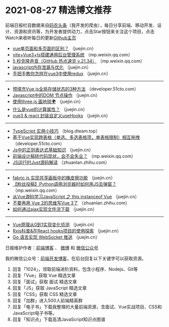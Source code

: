 # 2021-08-27 精选博文推荐

前端日报栏目数据来自[码农头条](http://hao.caibaojian.com.cn/)（我开发的爬虫），每日分享前端、移动开发、设计、资源和资讯等，为开发者提供动力，点击Star按钮来关注这个项目，点击Watch来收听每日的更新[Github主页](https://github.com/kujian/frontendDaily)
* [vue单页面和多页面的区别？](https://juejin.cn/post/7000660847018115085) （juejin.cn）
* [vite+Vue3+ts搭建通用后台管理系统](https://mp.weixin.qq.com/s?__biz=Mzg2NDAzMjE5NQ==&mid=2247490897&idx=1&sn=d500977cc3a187b3faad55bd8241df12) （mp.weixin.qq.com）
* [5 秒克隆声音（GitHub 热点速览 v.21.34）](https://mp.weixin.qq.com/s/cGaVPTlj9l80YG8scWEWFQ) （mp.weixin.qq.com）
* [javascript内存泄漏与优化](https://juejin.cn/post/7000676601973178404) （juejin.cn）
* [手把手教你怎样在vue3中使用redux](https://juejin.cn/post/7000640207103983652) （juejin.cn）

***
* [预填充Vue.js全局存储状态的3种方法](https://developer.51cto.com/art/202108/679359.htm) （developer.51cto.com）
* [Javascript中的DOM 节点操作](https://juejin.cn/post/7000634511550185485) （juejin.cn）
* [使用three.js 画地球🌍](https://juejin.cn/post/7000667315628933127) （juejin.cn）
* [什么是vue的计算属性？](https://juejin.cn/post/7000632420714151949) （juejin.cn）
* [vue3 &amp; react 封装自定义useHooks](https://juejin.cn/post/7000663684317970468) （juejin.cn）

***
* [TypeScript 实用小技巧](https://blog.dteam.top/posts/2021-08/ts-useful-tips.html?hmsr=toutiao.io&utm_campaign=toutiao.io&utm_medium=toutiao.io&utm_source=toutiao.io) （blog.dteam.top）
* [基于Vue实现跨表格（单选、多选表格项，单表格限制）相互拖拽](https://developer.51cto.com/art/202108/679421.htm) （developer.51cto.com）
* [Js中的正则表达式基础知识](https://juejin.cn/post/7000659327971229704) （juejin.cn）
* [前端设计稿转代码现状，会不会失业？](https://mp.weixin.qq.com/s/IET6yBFwxIUaqR2Db-nfWw) （mp.weixin.qq.com）
* [JS运行时Just源码解读](https://zhuanlan.zhihu.com/p/403990786) （zhuanlan.zhihu.com）

***
* [fabric.js 实现共享画板中的橡皮擦功能](https://juejin.cn/post/7000651008594411557) （juejin.cn）
* [【粉丝投稿】Python调用浏览器时如何用JS去弹窗？](https://mp.weixin.qq.com/s?__biz=MzI2MzEwNTY3OQ==&mid=2648981987&idx=1&sn=86506b94b29d7604e626802ce63bc5e7) （mp.weixin.qq.com）
* [从Vue源码学习JavaScript 之 this instanceof Vue](https://juejin.cn/post/7000647493163679752) （juejin.cn）
* [不要再用 Vue 2的思维写Vue 3了](https://zhuanlan.zhihu.com/p/403880140) （zhuanlan.zhihu.com）
* [如何通过ajax实现文件流下载](https://juejin.cn/post/7000646981676695582) （juejin.cn）

***
* [Vue原理从0到1实现变化侦测](https://juejin.cn/post/7000642680204034078) （juejin.cn）
* [Rxjs科普&amp;在React hooks项目的使用探索](https://juejin.cn/post/7000679997300015112) （juejin.cn）
* [Go 语言实现 WebSocket 推送](https://juejin.cn/post/7000640475988230180) （juejin.cn）

日报维护作者：[前端博客](http://caibaojian.com.cn/) 、 [微博](http://weibo.com/kujian) 和 [微信公众号](https://open.weixin.qq.com/qr/code?username=caibaojian_com)

我的微信公众号：[前端开发博客](https://open.weixin.qq.com/qr/code?username=caibaojian_com)，在后台回复以下关键字可以获取资源。

1. 回复「1024」，领取前端进阶资料，包含小程序、Nodejs、Git等
2. 回复「Vue」获取 Vue 精选文章
3. 回复「面试」获取 面试 精选文章
4. 回复「JS」获取 JavaScript 精选文章
5. 回复「CSS」获取 CSS 精选文章
6. 回复「加群」进入500人前端精英群
7. 回复「电子书」下载我整理的大量前端资源，含面试、Vue实战项目、CSS和JavaScript电子书等。
8. 回复「知识点」下载高清JavaScript知识点图谱